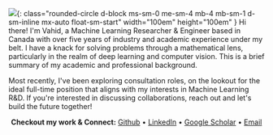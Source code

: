 ![](https://github.com/vahidzee.png){: class="rounded-circle d-block ms-sm-0 me-sm-4 mb-4 mb-sm-1 d-sm-inline mx-auto float-sm-start"  width="100em" height="100em" }
Hi there! I'm Vahid, a Machine Learning Researcher & Engineer based in Canada with over five years of industry and academic experience under my belt. I have a knack for solving problems through a mathematical lens, particularly in the realm of deep learning and computer vision. This is a brief summary of my academic and professional background. 

Most recently, I've been exploring consultation roles, on the lookout for the ideal full-time position that aligns with my interests in Machine Learning R&D. If you're interested in discussing collaborations, reach out and let's build the future together!

<p align="center">
  <b>Checkout my work & Connect:</b>
  <a href="https://github.com/vahidzee">Github</a> •
  <a href="https://linkedin.com/in/vahid-zehtab">LinkedIn</a> •
  <a href="https://scholar.google.com/citations?user=5Orm8YIAAAAJr">Google Scholar</a> •
  <a href="mailto:contact@vahidz.com">Email</a> 
</p>
